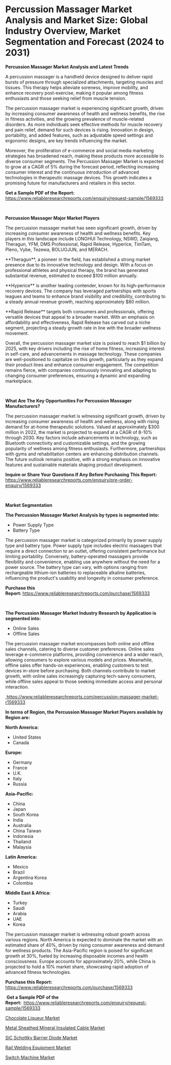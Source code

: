 <p><h1>Percussion Massager Market Analysis and Market Size: Global Industry Overview, Market Segmentation and Forecast (2024 to 2031)</h1></p><p><strong>Percussion Massager Market Analysis and Latest Trends</strong></p>
<p><p>A percussion massager is a handheld device designed to deliver rapid bursts of pressure through specialized attachments, targeting muscles and tissues. This therapy helps alleviate soreness, improve mobility, and enhance recovery post-exercise, making it popular among fitness enthusiasts and those seeking relief from muscle tension.</p><p>The percussion massager market is experiencing significant growth, driven by increasing consumer awareness of health and wellness benefits, the rise in fitness activities, and the growing prevalence of muscle-related disorders. As more individuals seek effective methods for muscle recovery and pain relief, demand for such devices is rising. Innovation in design, portability, and added features, such as adjustable speed settings and ergonomic designs, are key trends influencing the market.</p><p>Moreover, the proliferation of e-commerce and social media marketing strategies has broadened reach, making these products more accessible to diverse consumer segments. The Percussion Massager Market is expected to grow at a CAGR of 5% during the forecast period, reflecting increasing consumer interest and the continuous introduction of advanced technologies in therapeutic massage devices. This growth indicates a promising future for manufacturers and retailers in this sector.</p></p>
<p><strong>Get a Sample PDF of the Report:&nbsp;</strong> <a href="https://www.reliableresearchreports.com/enquiry/request-sample/1569333?utm_campaign=24&utm_medium=2&utm_source=Github&utm_content=ia&utm_term=14102024&utm_id=percussion-massager">https://www.reliableresearchreports.com/enquiry/request-sample/1569333</a></p>
<p>&nbsp;</p>
<p><strong>Percussion Massager Major Market Players</strong></p>
<p><p>The percussion massager market has seen significant growth, driven by increasing consumer awareness of health and wellness benefits. Key players in this landscape include LONGHUI Technology, NSWD, Zaiqiang, Theragun, YFM, DMS Professional, Rapid Release, Hyperice, TimTam, Pleno, Vybe, Tezewa, BOLUOJUN, and MERACH.</p><p>**Theragun**, a pioneer in the field, has established a strong market presence due to its innovative technology and design. With a focus on professional athletes and physical therapy, the brand has generated substantial revenue, estimated to exceed $100 million annually.</p><p>**Hyperice** is another leading contender, known for its high-performance recovery devices. The company has leveraged partnerships with sports leagues and teams to enhance brand visibility and credibility, contributing to a steady annual revenue growth, reaching approximately $80 million. </p><p>**Rapid Release** targets both consumers and professionals, offering versatile devices that appeal to a broader market. With an emphasis on affordability and effectiveness, Rapid Release has carved out a niche segment, projecting a steady growth rate in line with the broader wellness movement.</p><p>Overall, the percussion massager market size is poised to reach $1 billion by 2025, with key drivers including the rise of home fitness, increasing interest in self-care, and advancements in massage technology. These companies are well-positioned to capitalize on this growth, particularly as they expand their product lines and enhance consumer engagement. The competition remains fierce, with companies continuously innovating and adapting to changing consumer preferences, ensuring a dynamic and expanding marketplace.</p></p>
<p>&nbsp;</p>
<p><strong>What Are The Key Opportunities For Percussion Massager Manufacturers?</strong></p>
<p><p>The percussion massager market is witnessing significant growth, driven by increasing consumer awareness of health and wellness, along with rising demand for at-home therapeutic solutions. Valued at approximately $300 million in 2022, the market is projected to expand at a CAGR of 8-10% through 2030. Key factors include advancements in technology, such as Bluetooth connectivity and customizable settings, and the growing popularity of wellness among fitness enthusiasts. Furthermore, partnerships with gyms and rehabilitation centers are enhancing distribution channels. The future outlook remains positive, with a strong emphasis on innovative features and sustainable materials shaping product development.</p></p>
<p><strong>Inquire or Share Your Questions If Any Before Purchasing This Report:</strong> <a href="https://www.reliableresearchreports.com/enquiry/pre-order-enquiry/1569333?utm_campaign=24&utm_medium=2&utm_source=Github&utm_content=ia&utm_term=14102024&utm_id=percussion-massager">https://www.reliableresearchreports.com/enquiry/pre-order-enquiry/1569333</a></p>
<p>&nbsp;</p>
<p><strong>Market Segmentation</strong></p>
<p><strong>The Percussion Massager Market Analysis by types is segmented into:</strong></p>
<p><ul><li>Power Supply Type</li><li>Battery Type</li></ul></p>
<p><p>The percussion massager market is categorized primarily by power supply type and battery type. Power supply type includes electric massagers that require a direct connection to an outlet, offering consistent performance but limiting portability. Conversely, battery-operated massagers provide flexibility and convenience, enabling use anywhere without the need for a power source. The battery type can vary, with options ranging from rechargeable lithium-ion batteries to replaceable alkaline batteries, influencing the product's usability and longevity in consumer preference.</p></p>
<p><strong>Purchase this Report:&nbsp;</strong><a href="https://www.reliableresearchreports.com/purchase/1569333?utm_campaign=24&utm_medium=2&utm_source=Github&utm_content=ia&utm_term=14102024&utm_id=percussion-massager">https://www.reliableresearchreports.com/purchase/1569333</a></p>
<p>&nbsp;</p>
<p><strong>The Percussion Massager Market Industry Research by Application is segmented into:</strong></p>
<p><ul><li>Online Sales</li><li>Offline Sales</li></ul></p>
<p><p>The percussion massager market encompasses both online and offline sales channels, catering to diverse customer preferences. Online sales leverage e-commerce platforms, providing convenience and a wider reach, allowing consumers to explore various models and prices. Meanwhile, offline sales offer hands-on experiences, enabling customers to test devices in-store before purchasing. Both channels contribute to market growth, with online sales increasingly capturing tech-savvy consumers, while offline sales appeal to those seeking immediate access and personal interaction.</p></p>
<p><a href="https://www.reliableresearchreports.com/percussion-massager-market-r1569333?utm_campaign=24&utm_medium=2&utm_source=Github&utm_content=ia&utm_term=14102024&utm_id=percussion-massager">&nbsp;https://www.reliableresearchreports.com/percussion-massager-market-r1569333</a></p>
<p><strong>In terms of Region, the Percussion Massager Market Players available by Region are:</strong></p>
<p>
    <p> <strong> North America: </strong>
        <ul>
            <li>United States</li>
            <li>Canada</li>
        </ul>
        </p> 
    <p> <strong> Europe: </strong>
        <ul>
            <li>Germany</li>
            <li>France</li>
            <li>U.K.</li>
            <li>Italy</li>
            <li>Russia</li>
        </ul>
        </p> 
    <p> <strong> Asia-Pacific: </strong>
        <ul>
            <li>China</li>
            <li>Japan</li>
            <li>South Korea</li>
            <li>India</li>
            <li>Australia</li>
            <li>China Taiwan</li>
            <li>Indonesia</li>
            <li>Thailand</li>
            <li>Malaysia</li>
        </ul>
        </p> 
    <p> <strong> Latin America: </strong>
        <ul>
            <li>Mexico</li>
            <li>Brazil</li>
            <li>Argentina Korea</li>
            <li>Colombia</li>
        </ul>
        </p> 
    <p> <strong> Middle East & Africa: </strong>
        <ul>
            <li>Turkey</li>
            <li>Saudi</li>
            <li>Arabia</li>
            <li>UAE</li>
            <li>Korea</li>
        </ul>
    </p>
    </p>
<p><p>The percussion massager market is witnessing robust growth across various regions. North America is expected to dominate the market with an estimated share of 40%, driven by rising consumer awareness and demand for wellness products. The Asia-Pacific region is poised for significant growth at 30%, fueled by increasing disposable incomes and health consciousness. Europe accounts for approximately 20%, while China is projected to hold a 10% market share, showcasing rapid adoption of advanced fitness technologies.</p></p>
<p><strong>Purchase this Report: </strong><a href="https://www.reliableresearchreports.com/purchase/1569333?utm_campaign=24&utm_medium=2&utm_source=Github&utm_content=ia&utm_term=14102024&utm_id=percussion-massager">https://www.reliableresearchreports.com/purchase/1569333</a></p>
<p>&nbsp;<strong>Get a Sample PDF of the Report:&nbsp;&nbsp;</strong><a href="https://www.reliableresearchreports.com/enquiry/request-sample/1569333?utm_campaign=24&utm_medium=2&utm_source=Github&utm_content=ia&utm_term=14102024&utm_id=percussion-massager">https://www.reliableresearchreports.com/enquiry/request-sample/1569333</a></p>
<p><strong></strong></p>
<p><p><a href="https://github.com/cecilahoi7/Market-Research-Report-List-1/blob/main/chocolate-liqueur-market.md?utm_campaign=24&utm_medium=2&utm_source=Github&utm_content=ia&utm_term=14102024&utm_id=percussion-massager">Chocolate Liqueur Market</a></p><p><a href="https://github.com/sakalstgliemsk/Market-Research-Report-List-1/blob/main/metal-sheathed-mineral-insulated-cable-market.md?utm_campaign=24&utm_medium=2&utm_source=Github&utm_content=ia&utm_term=14102024&utm_id=percussion-massager">Metal Sheathed Mineral Insulated Cable Market</a></p><p><a href="https://www.linkedin.com/pulse/strategic-roadmap-success-global-sic-schottky-barrier-i3fae?trk=public_post_embed_feed-article-content&utm_campaign=24&utm_medium=2&utm_source=Github&utm_content=ia&utm_term=14102024&utm_id=percussion-massager">SiC Schottky Barrier Diode Market</a></p><p><a href="https://www.linkedin.com/pulse/analyzing-rail-welding-equipment-market-dynamics-growth-drivers-ghbse?trk=public_post_embed_feed-article-content&utm_campaign=24&utm_medium=2&utm_source=Github&utm_content=ia&utm_term=14102024&utm_id=percussion-massager">Rail Welding Equipment Market</a></p><p><a href="https://www.linkedin.com/pulse/driving-forces-global-switch-machine-market-trends-applications-difqe?trk=public_post_embed_feed-article-content&utm_campaign=24&utm_medium=2&utm_source=Github&utm_content=ia&utm_term=14102024&utm_id=percussion-massager">Switch Machine Market</a></p></p>